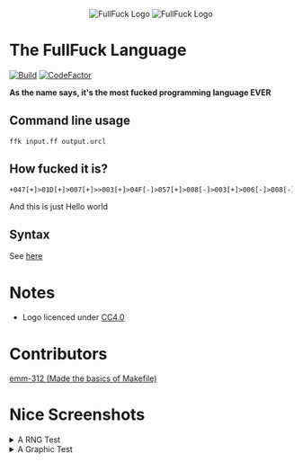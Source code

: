 <div align="center" width="32" height="32">

![FullFuck Logo](/assets/iconlight.svg#gh-light-mode-only)
![FullFuck Logo](/assets/icondark.svg#gh-dark-mode-only)

</div>

# The FullFuck Language
[![Build](https://github.com/funnsam/FullFuck/actions/workflows/build.yml/badge.svg?branch=main&event=push)](https://github.com/funnsam/FullFuck/actions/workflows/build.yml)
[![CodeFactor](https://www.codefactor.io/repository/github/funnsam/fullfuck/badge)](https://www.codefactor.io/repository/github/funnsam/fullfuck)

**As the name says, it's the most fucked programming language EVER**

## Command line usage
```
ffk input.ff output.urcl
```

## How fucked it is?
```
+047[+]>01D[+]>007[+]>>003[+]>04F[-]>057[+]>008[-]>003[+]>006[-]>008[-]>043[-]>
```
And this is just Hello world

## Syntax
See [here](https://github.com/funnsam/FullFuck/wiki/Basic-syntax)

# Notes
- Logo licenced under [CC4.0](/assets/README.md)

# Contributors
[emm-312 (Made the basics of Makefile)](https://github.com/emm312)

# Nice Screenshots
<details>
<summary>A RNG Test</summary>

![A RNG Test](/assets/RNGTest.svg)

![The Result](/assets/RNGTestResult.svg)

</details>

<details>
<summary>A Graphic Test</summary>

![A Graphic Test](/assets/Graphics.svg)

![The Result](/assets/GraphicsResult.svg)
</details>